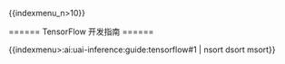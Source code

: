 {{indexmenu_n>10}}

====== TensorFlow 开发指南 ======

{{indexmenu>:ai:uai-inference:guide:tensorflow#1 | nsort dsort msort}}